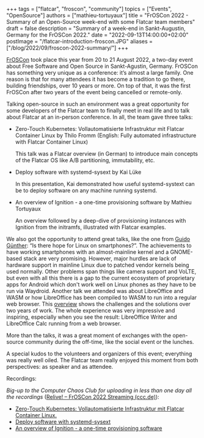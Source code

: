 +++
tags = ["flatcar", "froscon", "community"]
topics = ["Events", "OpenSource"]
authors = ["mathieu-tortuyaux"]
title = "FrOSCon 2022 - Summary of an Open-Source week-end with some Flatcar team members"
draft = false
description = "Summary of a week-end in Sankt-Augustin, Germany for the FrOSCon 2022."
date = "2022-09-13T14:00:00+02:00"
postImage = "/flatcar-introduction-froscon.JPG"
aliases = ["/blog/2022/09/froscon-2022-summary/"]
+++

[FrOSCon][froscon] took place this year from 20 to 21 August 2022, a two-day event about Free Software and Open Source in Sankt-Agustin, Germany. 
FrOSCon has something very unique as a conference: it’s almost a large family. One reason is that for many attendees it has become a tradition to go there, building friendships, over 10 years or more.  On top of that, it was the first FrOSCon after two years of the event being cancelled or remote-only. 

Talking open-source in such an environment was a great opportunity for some developers of the Flatcar team to finally meet in real life and to talk about Flatcar at an in-person conference. In all, the team gave three talks: 

* Zero-Touch Kubernetes: Vollautomatisierte Infrastruktur mit Flatcar Container Linux by Thilo Fromm (English: Fully automated infrastructure with Flatcar Container Linux)

  This talk was a Flatcar overview (in German) to introduce main concepts of the Flatcar OS like A/B partitioning, immutability, etc. 

* Deploy software with systemd-sysext by Kai Lüke

  In this presentation, Kai demonstrated how useful systemd-systext can be to deploy software on any machine running systemd.

* An overview of Ignition - a one-time provisioning software by Mathieu Tortuyaux

  An overview followed by a deep-dive of provisioning instances with Ignition from the initramfs, illustrated with Flatcar examples.

We also got the opportunity to attend great talks, like the one from [Guido Günther][linux-smartphones]: “Is there hope for Linux on smartphones?”. The achievements to have working smartphones with an almost-mainline kernel and a GNOME-based stack are very promising. However, major hurdles are lack of hardware support in mainline Linux due to patched vendor kernels being used normally. Other problems span things like camera support and VoLTE, but even with all this there is a gap to the current ecosystem of proprietary apps for Android which don't work well on Linux phones as they have to be run via Waydroid. 
Another talk we attended was about LibreOffice and WASM or how LibreOffice has been compiled to WASM to run into a regular web browser. This [overview][lowa] shows the challenges and the solutions over two years of work. The whole experience was very impressive and inspiring, especially when you see the result: LibreOffice Writer and LibreOffice Calc running from a web browser. 

More than the talks, it was a great moment of exchanges with the open-source community during the off-time, like the social event or the lunches. 

A special kudos to the volunteers and organizers of this event; everything was really well oiled. The Flatcar team really enjoyed this moment from both perspectives: as speaker and as attendee.

Recordings:

_Big-up to the Computer Chaos Club for uploading in less than one day all the recordings_ ([Relive! – FrOSCon 2022 Streaming (ccc.de)][recordings]):

* [Zero-Touch Kubernetes: Vollautomatisierte Infrastruktur mit Flatcar Container Linux.][flatcar-introduction]
* [Deploy software with systemd-sysext][systemd-sysext]
* [An overview of Ignition - a one-time provisioning software][ignition]

 [flatcar-introduction]: https://media.ccc.de/v/froscon2022-2774-zero-touch_kubernetes_vollautomatisierte_infrastruktur_mit_flatcar_container_linux
 [froscon]: https://www.froscon.org/
 [ignition]: https://media.ccc.de/v/froscon2022-2776-an_overview_of_ignition_-_a_one-time_provisioning_software
 [linux-smartphones]: https://programm.froscon.org/2022/events/2797.html
 [lowa]: https://programm.froscon.org/2022/events/2796.html
 [recordings]: https://media.ccc.de/c/froscon2022
 [systemd-sysext]: https://media.ccc.de/v/froscon2022-2775-deploy_software_with_systemd-sysext
